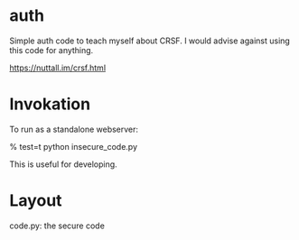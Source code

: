 auth
====

Simple auth code to teach myself about CRSF. I would advise against using this code for anything. 



https://nuttall.im/crsf.html

Invokation
==========

To run as a standalone webserver:

% test=t python insecure_code.py

This is useful for developing. 

Layout
======

code.py: the secure code



